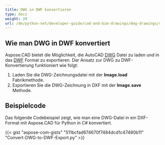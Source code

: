 ```yaml
---
title: DWG in DWF konvertieren
type: docs
weight: 20
url: /de/python-net/developer-guide/cad-and-bim-drawings/dwg-drawings/convert-dwg-to-dwf/
---
```


## **Wie man DWG in DWF konvertiert**

Aspose.CAD bietet die Möglichkeit, die AutoCAD [DWG](https://docs.fileformat.com/cad/dwg/) Datei zu laden und in das [DWF](https://docs.fileformat.com/cad/dwf/) Format zu exportieren. Der Ansatz zur DWG zu DWF-Konvertierung funktioniert wie folgt:

1. Laden Sie die DWG-Zeichnungsdatei mit der **Image.load** Fabrikmethode.
1. Exportieren Sie die DWG-Zeichnung in DXF mit der **Image.save** Methode.

## Beispielcode

Das folgende Codebeispiel zeigt, wie man eine DWG-Datei in ein DXF-Format mit Aspose.CAD für Python in C# konvertiert.

{{< gist "aspose-com-gists" "511bcfad674670f7484dcd1c47480b11" "Convert-DWG-to-DWF-Export.py" >}}
